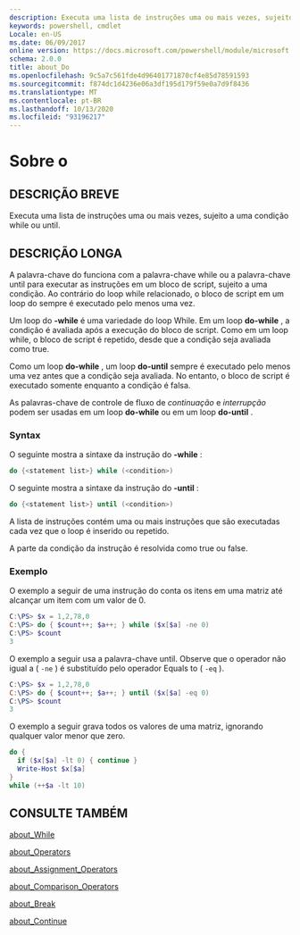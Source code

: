 ```yaml
---
description: Executa uma lista de instruções uma ou mais vezes, sujeito a uma condição while ou until.
keywords: powershell, cmdlet
Locale: en-US
ms.date: 06/09/2017
online version: https://docs.microsoft.com/powershell/module/microsoft.powershell.core/about/about_do?view=powershell-5.1&WT.mc_id=ps-gethelp
schema: 2.0.0
title: about_Do
ms.openlocfilehash: 9c5a7c561fde4d96401771870cf4e85d78591593
ms.sourcegitcommit: f874dc1d4236e06a3df195d179f59e0a7d9f8436
ms.translationtype: MT
ms.contentlocale: pt-BR
ms.lasthandoff: 10/13/2020
ms.locfileid: "93196217"
---
```

# <a name="about-do"></a>Sobre o

## <a name="short-description"></a>DESCRIÇÃO BREVE

Executa uma lista de instruções uma ou mais vezes, sujeito a uma condição while ou until.

## <a name="long-description"></a>DESCRIÇÃO LONGA

A palavra-chave do funciona com a palavra-chave while ou a palavra-chave until para executar as instruções em um bloco de script, sujeito a uma condição. Ao contrário do loop while relacionado, o bloco de script em um loop do sempre é executado pelo menos uma vez.

Um loop do **-while** é uma variedade do loop While. Em um loop **do-while** , a condição é avaliada após a execução do bloco de script. Como em um loop while, o bloco de script é repetido, desde que a condição seja avaliada como true.

Como um loop **do-while** , um loop **do-until** sempre é executado pelo menos uma vez antes que a condição seja avaliada. No entanto, o bloco de script é executado somente enquanto a condição é falsa.

As palavras-chave de controle de fluxo de *continuação* e *interrupção* podem ser usadas em um loop **do-while** ou em um loop **do-until** .

### <a name="syntax"></a>Syntax

O seguinte mostra a sintaxe da instrução do **-while** :

```powershell
do {<statement list>} while (<condition>)
```

O seguinte mostra a sintaxe da instrução do **-until** :

```powershell
do {<statement list>} until (<condition>)
```

A lista de instruções contém uma ou mais instruções que são executadas cada vez que o loop é inserido ou repetido.

A parte da condição da instrução é resolvida como true ou false.

### <a name="example"></a>Exemplo

O exemplo a seguir de uma instrução do conta os itens em uma matriz até alcançar um item com um valor de 0.

```powershell
C:\PS> $x = 1,2,78,0
C:\PS> do { $count++; $a++; } while ($x[$a] -ne 0)
C:\PS> $count
3
```

O exemplo a seguir usa a palavra-chave until. Observe que o operador não igual a ( `-ne` ) é substituído pelo operador Equals to ( `-eq` ).

```powershell
C:\PS> $x = 1,2,78,0
C:\PS> do { $count++; $a++; } until ($x[$a] -eq 0)
C:\PS> $count
3
```

O exemplo a seguir grava todos os valores de uma matriz, ignorando qualquer valor menor que zero.

```powershell
do {
  if ($x[$a] -lt 0) { continue }
  Write-Host $x[$a]
}
while (++$a -lt 10)
```

## <a name="see-also"></a>CONSULTE TAMBÉM

[about_While](about_While.md)

[about_Operators](about_Operators.md)

[about_Assignment_Operators](about_Assignment_Operators.md)

[about_Comparison_Operators](about_Comparison_Operators.md)

[about_Break](about_Break.md)

[about_Continue](about_Continue.md)
